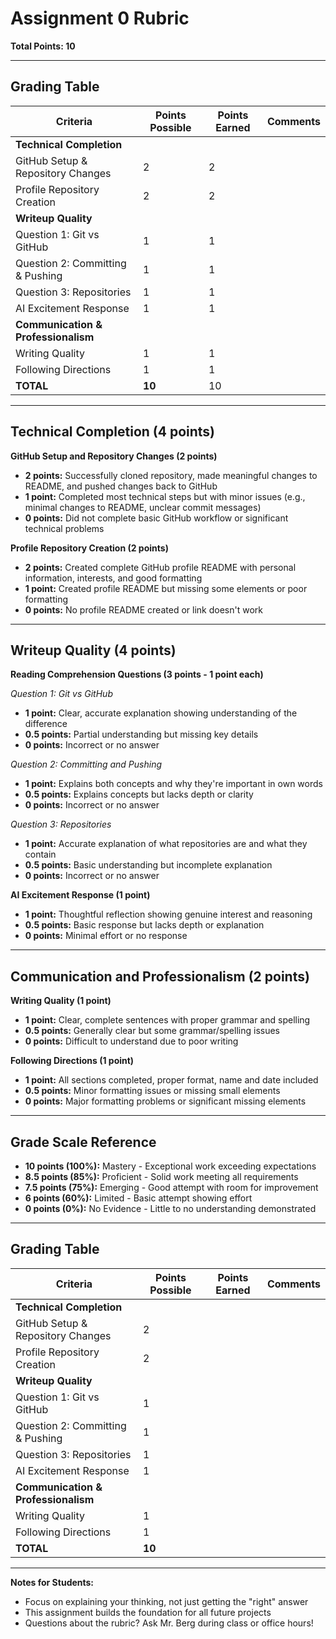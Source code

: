 # Assignment 0 Rubric
**Total Points: 10**

---

## Grading Table

| Criteria | Points Possible | Points Earned | Comments |
|----------|----------------|---------------|----------|
| **Technical Completion** | | | |
| GitHub Setup & Repository Changes | 2 | 2 | |
| Profile Repository Creation | 2 | 2 | |
| **Writeup Quality** | | | |
| Question 1: Git vs GitHub | 1 | 1 | |
| Question 2: Committing & Pushing | 1 | 1 | |
| Question 3: Repositories | 1 | 1 | |
| AI Excitement Response | 1 | 1 | |
| **Communication & Professionalism** | | | |
| Writing Quality | 1 | 1 | |
| Following Directions | 1 | 1 | |
| **TOTAL** | **10** |10 | |

---

## Technical Completion (4 points)

**GitHub Setup and Repository Changes (2 points)**
- **2 points:** Successfully cloned repository, made meaningful changes to README, and pushed changes back to GitHub
- **1 point:** Completed most technical steps but with minor issues (e.g., minimal changes to README, unclear commit messages)
- **0 points:** Did not complete basic GitHub workflow or significant technical problems

**Profile Repository Creation (2 points)**
- **2 points:** Created complete GitHub profile README with personal information, interests, and good formatting
- **1 point:** Created profile README but missing some elements or poor formatting
- **0 points:** No profile README created or link doesn't work

---

## Writeup Quality (4 points)

**Reading Comprehension Questions (3 points - 1 point each)**

*Question 1: Git vs GitHub*
- **1 point:** Clear, accurate explanation showing understanding of the difference
- **0.5 points:** Partial understanding but missing key details
- **0 points:** Incorrect or no answer

*Question 2: Committing and Pushing*
- **1 point:** Explains both concepts and why they're important in own words
- **0.5 points:** Explains concepts but lacks depth or clarity
- **0 points:** Incorrect or no answer

*Question 3: Repositories*
- **1 point:** Accurate explanation of what repositories are and what they contain
- **0.5 points:** Basic understanding but incomplete explanation
- **0 points:** Incorrect or no answer

**AI Excitement Response (1 point)**
- **1 point:** Thoughtful reflection showing genuine interest and reasoning
- **0.5 points:** Basic response but lacks depth or explanation
- **0 points:** Minimal effort or no response

---

## Communication and Professionalism (2 points)

**Writing Quality (1 point)**
- **1 point:** Clear, complete sentences with proper grammar and spelling
- **0.5 points:** Generally clear but some grammar/spelling issues
- **0 points:** Difficult to understand due to poor writing

**Following Directions (1 point)**
- **1 point:** All sections completed, proper format, name and date included
- **0.5 points:** Minor formatting issues or missing small elements
- **0 points:** Major formatting problems or significant missing elements

---

## Grade Scale Reference
- **10 points (100%):** Mastery - Exceptional work exceeding expectations
- **8.5 points (85%):** Proficient - Solid work meeting all requirements
- **7.5 points (75%):** Emerging - Good attempt with room for improvement
- **6 points (60%):** Limited - Basic attempt showing effort
- **0 points (0%):** No Evidence - Little to no understanding demonstrated

---

## Grading Table

| Criteria | Points Possible | Points Earned | Comments |
|----------|----------------|---------------|----------|
| **Technical Completion** | | | |
| GitHub Setup & Repository Changes | 2 | | |
| Profile Repository Creation | 2 | | |
| **Writeup Quality** | | | |
| Question 1: Git vs GitHub | 1 | | |
| Question 2: Committing & Pushing | 1 | | |
| Question 3: Repositories | 1 | | |
| AI Excitement Response | 1 | | |
| **Communication & Professionalism** | | | |
| Writing Quality | 1 | | |
| Following Directions | 1 | | |
| **TOTAL** | **10** | | |

---

**Notes for Students:**
- Focus on explaining your thinking, not just getting the "right" answer
- This assignment builds the foundation for all future projects
- Questions about the rubric? Ask Mr. Berg during class or office hours!